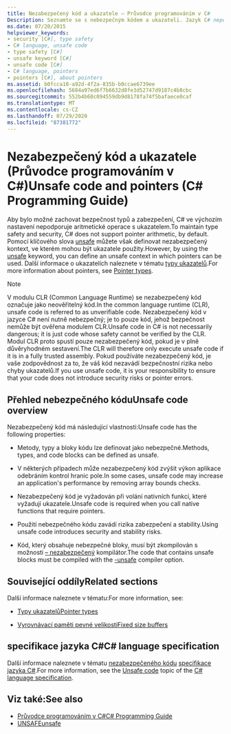 ```yaml
---
title: Nezabezpečený kód a ukazatele – Průvodce programováním v C#
Description: Seznamte se s nebezpečným kódem a ukazateli. Jazyk C# nepodporuje ukazatele, ale můžete definovat nezabezpečený kontext, ve kterém mohou být ukazatele použity s klíčovým slovem unsafe.
ms.date: 07/20/2015
helpviewer_keywords:
- security [C#], type safety
- C# language, unsafe code
- type safety [C#]
- unsafe keyword [C#]
- unsafe code [C#]
- C# language, pointers
- pointers [C#], about pointers
ms.assetid: b0fcca10-a92d-4f2a-835b-b0ccae6739ee
ms.openlocfilehash: 5684a97ed6f7b6632d8fe3d52747d9187c4b8cbc
ms.sourcegitcommit: 552b4b60c094559db9d8178fa74f5bafaece0caf
ms.translationtype: MT
ms.contentlocale: cs-CZ
ms.lasthandoff: 07/29/2020
ms.locfileid: "87381772"
---
```

# <a name="unsafe-code-and-pointers-c-programming-guide"></a><span data-ttu-id="03949-104">Nezabezpečený kód a ukazatele (Průvodce programováním v C#)</span><span class="sxs-lookup"><span data-stu-id="03949-104">Unsafe code and pointers (C# Programming Guide)</span></span>

<span data-ttu-id="03949-105">Aby bylo možné zachovat bezpečnost typů a zabezpečení, C# ve výchozím nastavení nepodporuje aritmetické operace s ukazatelem.</span><span class="sxs-lookup"><span data-stu-id="03949-105">To maintain type safety and security, C# does not support pointer arithmetic, by default.</span></span> <span data-ttu-id="03949-106">Pomocí klíčového slova [unsafe](../../language-reference/keywords/unsafe.md) můžete však definovat nezabezpečený kontext, ve kterém mohou být ukazatele použity.</span><span class="sxs-lookup"><span data-stu-id="03949-106">However, by using the [unsafe](../../language-reference/keywords/unsafe.md) keyword, you can define an unsafe context in which pointers can be used.</span></span> <span data-ttu-id="03949-107">Další informace o ukazatelích naleznete v tématu [typy ukazatelů](pointer-types.md).</span><span class="sxs-lookup"><span data-stu-id="03949-107">For more information about pointers, see [Pointer types](pointer-types.md).</span></span>  
  
> [!NOTE]
> <span data-ttu-id="03949-108">V modulu CLR (Common Language Runtime) se nezabezpečený kód označuje jako neověřitelný kód.</span><span class="sxs-lookup"><span data-stu-id="03949-108">In the common language runtime (CLR), unsafe code is referred to as unverifiable code.</span></span> <span data-ttu-id="03949-109">Nezabezpečený kód v jazyce C# není nutně nebezpečný; je to pouze kód, jehož bezpečnost nemůže být ověřena modulem CLR.</span><span class="sxs-lookup"><span data-stu-id="03949-109">Unsafe code in C# is not necessarily dangerous; it is just code whose safety cannot be verified by the CLR.</span></span> <span data-ttu-id="03949-110">Modul CLR proto spustí pouze nezabezpečený kód, pokud je v plně důvěryhodném sestavení.</span><span class="sxs-lookup"><span data-stu-id="03949-110">The CLR will therefore only execute unsafe code if it is in a fully trusted assembly.</span></span> <span data-ttu-id="03949-111">Pokud používáte nezabezpečený kód, je vaše zodpovědnost za to, že váš kód nezavádí bezpečnostní rizika nebo chyby ukazatelů.</span><span class="sxs-lookup"><span data-stu-id="03949-111">If you use unsafe code, it is your responsibility to ensure that your code does not introduce security risks or pointer errors.</span></span>  
  
## <a name="unsafe-code-overview"></a><span data-ttu-id="03949-112">Přehled nebezpečného kódu</span><span class="sxs-lookup"><span data-stu-id="03949-112">Unsafe code overview</span></span>

<span data-ttu-id="03949-113">Nezabezpečený kód má následující vlastnosti:</span><span class="sxs-lookup"><span data-stu-id="03949-113">Unsafe code has the following properties:</span></span>

- <span data-ttu-id="03949-114">Metody, typy a bloky kódu lze definovat jako nebezpečné.</span><span class="sxs-lookup"><span data-stu-id="03949-114">Methods, types, and code blocks can be defined as unsafe.</span></span>

- <span data-ttu-id="03949-115">V některých případech může nezabezpečený kód zvýšit výkon aplikace odebráním kontrol hranic pole.</span><span class="sxs-lookup"><span data-stu-id="03949-115">In some cases, unsafe code may increase an application's performance by removing array bounds checks.</span></span>

- <span data-ttu-id="03949-116">Nezabezpečený kód je vyžadován při volání nativních funkcí, které vyžadují ukazatele.</span><span class="sxs-lookup"><span data-stu-id="03949-116">Unsafe code is required when you call native functions that require pointers.</span></span>

- <span data-ttu-id="03949-117">Použití nebezpečného kódu zavádí rizika zabezpečení a stability.</span><span class="sxs-lookup"><span data-stu-id="03949-117">Using unsafe code introduces security and stability risks.</span></span>

- <span data-ttu-id="03949-118">Kód, který obsahuje nebezpečné bloky, musí být zkompilován s možností [– nezabezpečený](../../language-reference/compiler-options/unsafe-compiler-option.md) kompilátor.</span><span class="sxs-lookup"><span data-stu-id="03949-118">The code that contains unsafe blocks must be compiled with the [-unsafe](../../language-reference/compiler-options/unsafe-compiler-option.md) compiler option.</span></span>
  
## <a name="related-sections"></a><span data-ttu-id="03949-119">Související oddíly</span><span class="sxs-lookup"><span data-stu-id="03949-119">Related sections</span></span>

<span data-ttu-id="03949-120">Další informace naleznete v tématu:</span><span class="sxs-lookup"><span data-stu-id="03949-120">For more information, see:</span></span>

- [<span data-ttu-id="03949-121">Typy ukazatelů</span><span class="sxs-lookup"><span data-stu-id="03949-121">Pointer types</span></span>](pointer-types.md)

- [<span data-ttu-id="03949-122">Vyrovnávací paměti pevné velikosti</span><span class="sxs-lookup"><span data-stu-id="03949-122">Fixed size buffers</span></span>](fixed-size-buffers.md)

## <a name="c-language-specification"></a><span data-ttu-id="03949-123">specifikace jazyka C#</span><span class="sxs-lookup"><span data-stu-id="03949-123">C# language specification</span></span>

<span data-ttu-id="03949-124">Další informace naleznete v tématu [nezabezpečeného kódu](~/_csharplang/spec/unsafe-code.md) [specifikace jazyka C#](~/_csharplang/spec/introduction.md).</span><span class="sxs-lookup"><span data-stu-id="03949-124">For more information, see the [Unsafe code](~/_csharplang/spec/unsafe-code.md) topic of the [C# language specification](~/_csharplang/spec/introduction.md).</span></span>
  
## <a name="see-also"></a><span data-ttu-id="03949-125">Viz také:</span><span class="sxs-lookup"><span data-stu-id="03949-125">See also</span></span>

- [<span data-ttu-id="03949-126">Průvodce programováním v C#</span><span class="sxs-lookup"><span data-stu-id="03949-126">C# Programming Guide</span></span>](../index.md)
- [<span data-ttu-id="03949-127">UNSAFE</span><span class="sxs-lookup"><span data-stu-id="03949-127">unsafe</span></span>](../../language-reference/keywords/unsafe.md)
